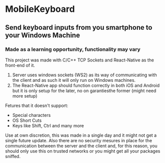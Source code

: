 # MobileKeyboard
## Send keyboard inputs from you smartphone to your Windows Machine
### Made as a learning opportunity, functionality may vary

This project was made with C/C++ TCP Sockets and React-Native as the front-end of it.
1. Server uses windows sockets (WS2) as its way of communicating with the client and as such it will only run on Windows machines.
2. The React-Native app should function correctly in both iOS and Android but it is only setup for the later, no  on garantiesthe former (might need more setup)

Fetures that it doesn't support:
* Special characters
* OS Short Cuts
* Keys like Shift, Ctrl and many more

Use at own discretion, this was made in a single day and it might not get a single future update. Also there are no security mesures in place for the communication between the server and the client and, for this reason, you should only use this on trusted networks or you might get all your packages sniffed.
